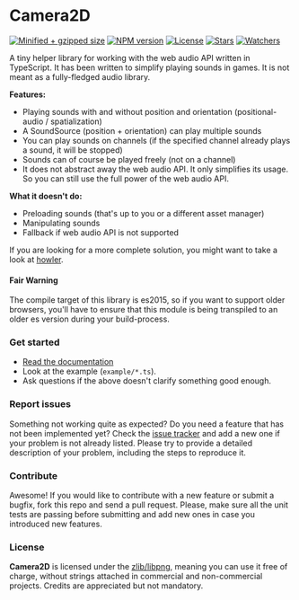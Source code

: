 # Camera2D

[![Minified + gzipped size](https://badgen.net/bundlephobia/minzip/camera2d)](https://www.npmjs.com/package/camera2d)
[![NPM version](https://badgen.net/npm/v/camera2d)](https://www.npmjs.com/package/camera2d)
[![License](https://badgen.net/github/license/lusito/camera2d)](https://github.com/lusito/camera2d/blob/master/LICENSE)
[![Stars](https://badgen.net/github/stars/lusito/camera2d)](https://github.com/lusito/camera2d)
[![Watchers](https://badgen.net/github/watchers/lusito/camera2d)](https://github.com/lusito/camera2d)

A tiny helper library for working with the web audio API written in TypeScript.
It has been written to simplify playing sounds in games.
It is not meant as a fully-fledged audio library.

**Features:**
- Playing sounds with and without position and orientation (positional-audio / spatialization)
- A SoundSource (position + orientation) can play multiple sounds
- You can play sounds on channels (if the specified channel already plays a sound, it will be stopped)
- Sounds can of course be played freely (not on a channel)
- It does not abstract away the web audio API. It only simplifies its usage. So you can still use the full power of the web audio API.

**What it doesn't do:**
- Preloading sounds (that's up to you or a different asset manager)
- Manipulating sounds
- Fallback if web audio API is not supported

If you are looking for a more complete solution, you might want to take a look at [howler](https://www.npmjs.com/package/howler).


#### Fair Warning
The compile target of this library is es2015, so if you want to support older browsers, you'll have to ensure that this module is being transpiled to an older es version during your build-process.

### Get started

* [Read the documentation](https://lusito.github.io/camera2d/)
* Look at the example (`example/*.ts`).
* Ask questions if the above doesn't clarify something good enough.

### Report issues

Something not working quite as expected? Do you need a feature that has not been implemented yet? Check the [issue tracker](https://github.com/Lusito/camera2d/issues) and add a new one if your problem is not already listed. Please try to provide a detailed description of your problem, including the steps to reproduce it.

### Contribute

Awesome! If you would like to contribute with a new feature or submit a bugfix, fork this repo and send a pull request. Please, make sure all the unit tests are passing before submitting and add new ones in case you introduced new features.

### License

**Camera2D** is licensed under the [zlib/libpng](https://github.com/Lusito/camera2d/blob/master/LICENSE), meaning you
can use it free of charge, without strings attached in commercial and non-commercial projects. Credits are appreciated but not mandatory.
